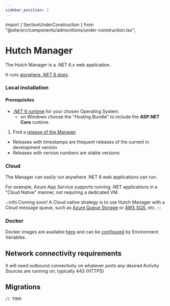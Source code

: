 ```yaml
---
sidebar_position: 1
---
```


import { SectionUnderConstruction } from "@site/src/components/admonitions/under-construction.tsx";

# Hutch Manager

<SectionUnderConstruction />

The Hutch Manager is a .NET 6.x web application.

It runs [anywhere .NET 6 does][net6-supported].

[net6-supported]: https://github.com/dotnet/core/blob/main/release-notes/6.0/supported-os.md

### Local installation

#### Prerequisites

- [.NET 6 runtime][get-net6] for your chosen Operating System.
  - on Windows choose the "Hosting Bundle" to include the **ASP.NET Core** runtime.

1. Find a [release of the Manager][manager-releases]

- Releases with timestamps are frequent releases of the current in development version
- Releases with version numbers are stable versions

[get-net6]: https://dotnet.microsoft.com/en-us/download/dotnet/6.0/runtime
[manager-releases]: https://github.com/hdruk/hutch/releases?q=manager&expanded=false

### Cloud

The Manager can easily run anywhere .NET 6 web applications can run.

For example, Azure App Service supports running .NET applications in a "Cloud Native" manner, not requiring a dedicated VM.

:::info Coming soon!
A Cloud native strategy is to use Hutch Manager with a Cloud message queue, such as [Azure Queue Storage](https://azure.microsoft.com/en-gb/products/storage/queues/) or [AWS SQS](https://aws.amazon.com/sqs/), etc.
:::

### Docker

Docker images are available [here](https://github.com/hdruk/hutch/pkgs/container/hutch%2Fmanager) and can be [configured](../configuration/manager) by Environment Variables.

## Network connectivity requirements

It will need outbound connectivity on whatever ports any desired Activity Sources are running on; typically 443 (HTTPS)

## Migrations

    // TODO
